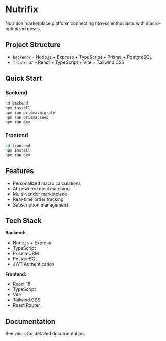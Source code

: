 # Nutrifix

Nutrition marketplace platform connecting fitness enthusiasts with macro-optimized meals.

## Project Structure

- `backend/` - Node.js + Express + TypeScript + Prisma + PostgreSQL
- `frontend/` - React + TypeScript + Vite + Tailwind CSS

## Quick Start

### Backend
```bash
cd backend
npm install
npm run prisma:migrate
npm run prisma:seed
npm run dev
```

### Frontend
```bash
cd frontend
npm install
npm run dev
```

## Features

- Personalized macro calculations
- AI-powered meal matching
- Multi-vendor marketplace
- Real-time order tracking
- Subscription management

## Tech Stack

**Backend:**
- Node.js + Express
- TypeScript
- Prisma ORM
- PostgreSQL
- JWT Authentication

**Frontend:**
- React 18
- TypeScript
- Vite
- Tailwind CSS
- React Router

## Documentation

See `/docs` for detailed documentation.
